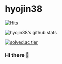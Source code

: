# hyojin38  
[![Hits](https://hits.seeyoufarm.com/api/count/incr/badge.svg?url=https%3A%2F%2Fgithub.com%2Fhyojin38&count_bg=%23D2B3FF&title_bg=%23555555&icon=&icon_color=%23E7E7E7&title=hits&edge_flat=false)](https://hits.seeyoufarm.com)

![hyojin38's github stats](https://github-readme-stats.vercel.app/api?username=hyojin38&show_icons=true)


[![solved.ac tier](http://mazassumnida.wtf/api/generate_badge?boj=jinny308)](https://solved.ac/jinny308)


### Hi there 👋

<!--
**hyojin38/hyojin38** is a ✨ _special_ ✨ repository because its `README.md` (this file) appears on your GitHub profile.

Here are some ideas to get you started:

- 🔭 I’m currently working on ...
- 🌱 I’m currently learning ...
- 👯 I’m looking to collaborate on ...
- 🤔 I’m looking for help with ...
- 💬 Ask me about ...
- 📫 How to reach me: ...
- 😄 Pronouns: ...
- ⚡ Fun fact: ...
-->
